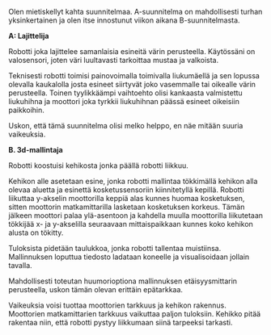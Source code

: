  
Olen mietiskellyt kahta suunnitelmaa. A-suunnitelma on mahdollisesti turhan yksinkertainen ja olen itse innostunut viikon aikana B-suunnitelmasta.

**A: Lajittelija**

Robotti joka lajittelee samanlaisia esineitä värin perusteella. Käytössäni on valosensori, joten väri luultavasti tarkoittaa mustaa ja valkoista.

Teknisesti robotti toimisi painovoimalla toimivalla liukumäellä ja sen lopussa olevalla kaukalolla josta esineet siirtyvät joko vasemmalle tai oikealle värin perusteella. Toinen tyylikkäämpi vaihtoehto olisi kankaasta valmistettu liukuhihna ja moottori joka tyrkkii liukuhihnan päässä esineet oikeisiin paikkoihin. 

Uskon, että tämä suunnitelma olisi melko helppo, en näe mitään suuria vaikeuksia.

**B. 3d-mallintaja**

Robotti koostuisi kehikosta jonka päällä robotti 
liikkuu.

Kehikon alle asetetaan esine, jonka robotti mallintaa tökkimällä kehikon alla olevaa aluetta ja esinettä kosketussensoriin kiinnitetyllä kepillä. Robotti liikuttaa y-akselin moottorilla keppiä alas kunnes huomaa kosketuksen, sitten moottorin matkamittarilla lasketaan kosketuksen korkeus. Tämän jälkeen moottori palaa ylä-asentoon ja kahdella muulla moottorilla liikutetaan tökkijää x- ja y-akselilla seuraavaan mittaispaikkaan kunnes koko kehikon alusta on tökitty.

Tuloksista pidetään taulukkoa, jonka robotti tallentaa muistiinsa. Mallinnuksen loputtua tiedosto ladataan koneelle ja visualisoidaan jollain tavalla.

Mahdollisesti toteutan huumorioptiona mallinnuksen etäisyysmittarin perusteella, uskon tämän olevan erittäin epätarkkaa.

Vaikeuksia voisi tuottaa moottorien tarkkuus ja kehikon rakennus. Moottorien matkamittarien tarkkuus vaikuttaa paljon tuloksiin. Kehikko pitää rakentaa niin, että robotti pystyy liikkumaan siinä tarpeeksi tarkasti.


